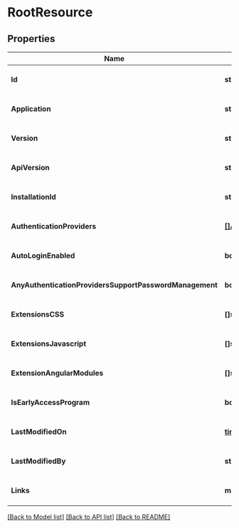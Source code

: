 # RootResource

## Properties
Name | Type | Description | Notes
------------ | ------------- | ------------- | -------------
**Id** | **string** |  | [optional] [default to null]
**Application** | **string** |  | [optional] [default to null]
**Version** | **string** |  | [optional] [default to null]
**ApiVersion** | **string** |  | [optional] [default to null]
**InstallationId** | **string** |  | [optional] [default to null]
**AuthenticationProviders** | [**[]AuthenticationProviderElement**](AuthenticationProviderElement.md) |  | [optional] [default to null]
**AutoLoginEnabled** | **bool** |  | [optional] [default to null]
**AnyAuthenticationProvidersSupportPasswordManagement** | **bool** |  | [optional] [default to null]
**ExtensionsCSS** | **[]string** |  | [optional] [default to null]
**ExtensionsJavascript** | **[]string** |  | [optional] [default to null]
**ExtensionAngularModules** | **[]string** |  | [optional] [default to null]
**IsEarlyAccessProgram** | **bool** |  | [optional] [default to null]
**LastModifiedOn** | [**time.Time**](time.Time.md) |  | [optional] [default to null]
**LastModifiedBy** | **string** |  | [optional] [default to null]
**Links** | **map[string]string** |  | [optional] [default to null]

[[Back to Model list]](../README.md#documentation-for-models) [[Back to API list]](../README.md#documentation-for-api-endpoints) [[Back to README]](../README.md)


